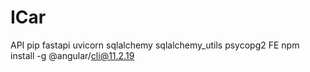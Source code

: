 # ICar
API
pip fastapi uvicorn sqlalchemy sqlalchemy_utils psycopg2
FE
npm install -g @angular/cli@11.2.19
